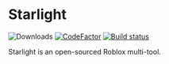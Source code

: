 # Starlight

![Downloads](https://img.shields.io/github/downloads/Substrant/Starlight/total)
[![CodeFactor](https://www.codefactor.io/repository/github/substrant/starlight/badge)](https://www.codefactor.io/repository/github/substrant/starlight)
[![Build status](https://ci.appveyor.com/api/projects/status/c8yjgsuwky78ai42?svg=true)](https://ci.appveyor.com/project/RealNickk/starlight)

Starlight is an open-sourced Roblox multi-tool.